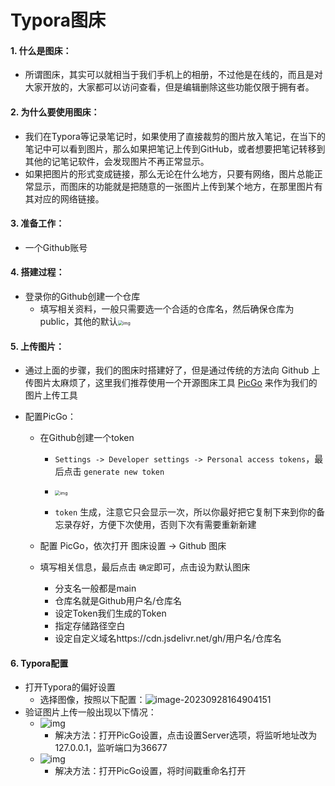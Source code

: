 # Typora图床

#### 1. 什么是图床：

- 所谓图床，其实可以就相当于我们手机上的相册，不过他是在线的，而且是对大家开放的，大家都可以访问查看，但是编辑删除这些功能仅限于拥有者。

#### 2. 为什么要使用图床：

- 我们在Typora等记录笔记时，如果使用了直接裁剪的图片放入笔记，在当下的笔记中可以看到图片，那么如果把笔记上传到GitHub，或者想要把笔记转移到其他的记笔记软件，会发现图片不再正常显示。
- 如果把图片的形式变成链接，那么无论在什么地方，只要有网络，图片总能正常显示，而图床的功能就是把随意的一张图片上传到某个地方，在那里图片有其对应的网络链接。

#### 3. 准备工作：

- 一个Github账号

#### 4. 搭建过程：

- 登录你的Github创建一个仓库
  - 填写相关资料，一般只需要选一个合适的仓库名，然后确保仓库为public，其他的默认<img src="https://cdn.jsdelivr.net/gh/RuthlessZhang/img/v2-79c5e7f0d53bf92b27ade85b244aadcf_1440w.webp" alt="img" style="zoom:50%;" />

#### 5. 上传图片：

- 通过上面的步骤，我们的图床时搭建好了，但是通过传统的方法向 Github 上传图片太麻烦了，这里我们推荐使用一个开源图床工具 [PicGo](https://link.zhihu.com/?target=https%3A//molunerfinn.com/PicGo/) 来作为我们的图片上传工具

- 配置PicGo：

  - 在Github创建一个token

    - `Settings -> Developer settings -> Personal access tokens`，最后点击 `generate new token`
    - <img src="https://cdn.jsdelivr.net/gh/RuthlessZhang/img/v2-73d5ad9cf5ca397cb2015a69e16266a3_1440w.webp" alt="img" style="zoom: 50%;" />

    - `token` 生成，注意它只会显示一次，所以你最好把它复制下来到你的备忘录存好，方便下次使用，否则下次有需要重新新建

  - 配置 PicGo，依次打开 图床设置 -> Github 图床
  - 填写相关信息，最后点击 `确定`即可，点击设为默认图床
    - 分支名一般都是main
    - 仓库名就是Github用户名/仓库名
    - 设定Token我们生成的Token
    - 指定存储路径空白
    - 设定自定义域名https://cdn.jsdelivr.net/gh/用户名/仓库名

#### 6. Typora配置

- 打开Typora的偏好设置
  - 选择图像，按照以下配置：![image-20230928164904151](https://cdn.jsdelivr.net/gh/RuthlessZhang/img/image-20230928164904151.png)
- 验证图片上传一般出现以下情况：
  - ![img](https://cdn.jsdelivr.net/gh/RuthlessZhang/img/44b8d6159b085639fb3bc7f4e21b7a82.png)
    - 解决方法：打开PicGo设置，点击设置Server选项，将监听地址改为127.0.0.1，监听端口为36677
  - ![img](https://cdn.jsdelivr.net/gh/RuthlessZhang/img/b0ea78ea12a488fdbf3b75fd08752564.png)
    - 解决方法：打开PicGo设置，将时间戳重命名打开